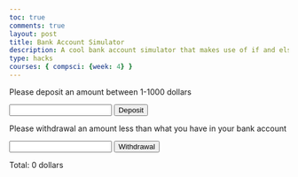 ```yaml
---
toc: true
comments: true
layout: post
title: Bank Account Simulator
description: A cool bank account simulator that makes use of if and else statements paired with try and catch statements
type: hacks
courses: { compsci: {week: 4} }
---
```


<!-- 
Errors I encountered:
1. I was using a finally statement after the try catch statement to add to the total amount, without realizing that 'finally' made it so that any input would be added even if it was invalid
2. On line 59, I wrote 'document.getElementbyId' instead of 'document.getElementById' (capitalization error). Funnily enough, the catch statement actually displayed the error ('document.getElementbyId is not a function')and helped me fix it!
 -->

<p>Please deposit an amount between 1-1000 dollars</p>

<!-- Code to create the deposit button -->
<input id="demo" type="text">
<button type="button" onclick="deposit()">Deposit</button>
<p id="message"></p>

<!-- Withdrawal button -->
<p>Please withdrawal an amount less than what you have in your bank account<p>
<input id="demo1" type="text">
<button type="button" onclick="withdrawal()">Withdrawal</button>
<p id="message1"></p>
<!-- Displays the total amount of dollars in bank account -->
<p>Total: <span id="total">0</span> dollars</p>

<script>
//Sets amount in bank account to 0
var totalAmount = 0;

function deposit() {
  //Sets error display to empty
  const message = document.getElementById("message");
  message.innerHTML = "";
  let x = document.getElementById("demo").value;
  //Checks if the input is valid
  try { 
    if(x.trim() == "")  throw "empty";
    if(isNaN(x)) throw "not a number";
    x = Number(x);
    if(x > 1000)  throw "too much";
    if(x < 1)   throw "too little";

    //Updates if input is valid
    totalAmount += x;
    document.getElementById("total").textContent = totalAmount;
  }
  //If input is not valid, display the error
  catch(err) {
    message.innerHTML = "Deposit is " + err;
  }
}

function withdrawal() {
    //Sets error display to empty
  const message = document.getElementById("message1");
  message.innerHTML = "";
  let y = document.getElementById("demo1").value;
  //Checks if the input is valid
  try { 
    if(y.trim() == "")  throw "empty";
    if(isNaN(y)) throw "not a number";
    y = Number(y);
    if(y > totalAmount)  throw "too much";
    if(y < 1)   throw "too little";

    //Updates if input is valid
    totalAmount -= y;
    document.getElementById("total").textContent = totalAmount;
  }
  //If input is not valid, display the error
  catch(err) {
    message.innerHTML = "Withdrawal is " + err;
  }
}
</script>